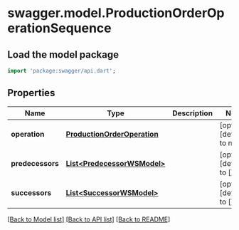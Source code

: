 # swagger.model.ProductionOrderOperationSequence

## Load the model package
```dart
import 'package:swagger/api.dart';
```

## Properties
Name | Type | Description | Notes
------------ | ------------- | ------------- | -------------
**operation** | [**ProductionOrderOperation**](ProductionOrderOperation.md) |  | [optional] [default to null]
**predecessors** | [**List&lt;PredecessorWSModel&gt;**](PredecessorWSModel.md) |  | [optional] [default to []]
**successors** | [**List&lt;SuccessorWSModel&gt;**](SuccessorWSModel.md) |  | [optional] [default to []]

[[Back to Model list]](../README.md#documentation-for-models) [[Back to API list]](../README.md#documentation-for-api-endpoints) [[Back to README]](../README.md)

